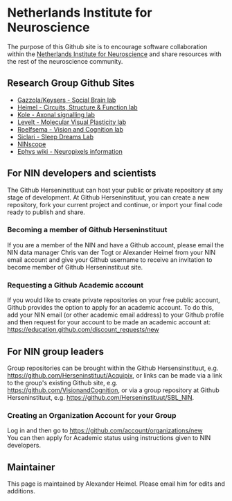 # Netherlands Institute for Neuroscience

The purpose of this Github site is to encourage software collaboration within the [Netherlands Institute for Neuroscience](https://nin.nl/) and share resources with the rest of the neuroscience community.

## Research Group Github Sites

* [Gazzola/Keysers - Social Brain lab](https://github.com/Herseninstituut/SBL_NIN)
* [Heimel - Circuits, Structure & Function lab](https://github.com/Herseninstituut/CSF_NIN)
* [Kole - Axonal signalling lab](https://github.com/kolelab)
* [Levelt - Molecular Visual Plasticity lab](https://github.com/leveltlab)
* [Roelfsema - Vision and Cognition lab](https://github.com/VisionandCognition)
* [Siclari - Sleep Dreams Lab](https://github.com/SleepDreamsLab)
* [NINscope](https://github.com/ninscope)
* [Ephys wiki - Neuropixels information](http://ephyswiki.org)

## For NIN developers and scientists

The Github Herseninstituut can host your public or private repository at any stage of development. At Github Herseninstituut, you can create a new repository, fork your current project and continue, or import your final code ready to publish and share. 

### Becoming a member of Github Herseninstituut

If you are a member of the NIN and have a Github account, please email the NIN data manager Chris van der Togt or Alexander Heimel from your NIN email account and give your Github username to receive an invitation to become member of Github Herseninstituut site.

### Requesting a Github Academic account 

If you would like to create private repositories on your free public account, Github provides the option to apply for an academic account. To do this, add your NIN email (or other academic email address) to your Github profile and then request for your account to be made an academic account at:
https://education.github.com/discount_requests/new

## For NIN group leaders

Group repositories can be brought within the Github Hersensinstituut, e.g. https://github.com/Herseninstituut/Acquipix, or links can be made via a link to the group's existing Github site, e.g. https://github.com/VisionandCognition, or via a group repository at Github Herseninstituut, e.g. https://github.com/Herseninstituut/SBL_NIN.

### Creating an Organization Account for your Group
Log in and then go to https://github.com/account/organizations/new  
You can then apply for Academic status using instructions given to NIN developers.

## Maintainer

This page is maintained by Alexander Heimel. Please email him for edits and additions.
